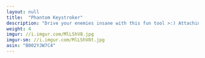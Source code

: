 ```yaml
---
layout: null
title:  "Phantom Keystroker"
description: "Drive your enemies insane with this fun tool >:) Attaching this device to your victim's computer will make random mouse movements and type out odd garbage text and phrases. There are several options for different ways to brutally (and legally) torture whoever you want."
weight: 4
imgur: //i.imgur.com/MlLShV8.jpg
imgur-sm: //i.imgur.com/MlLShV8t.jpg
asin: "B002YJW7C4"
---
```

